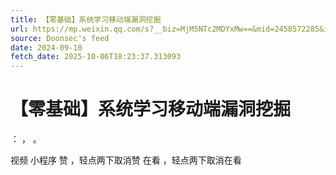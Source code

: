 ```yaml
---
title: 【零基础】系统学习移动端漏洞挖掘
url: https://mp.weixin.qq.com/s?__biz=MjM5NTc2MDYxMw==&mid=2458572285&idx=4&sn=f46ed7fb4fee1632b7844f82c7f17301
source: Doonsec's feed
date: 2024-09-10
fetch_date: 2025-10-06T18:23:37.313093
---
```


# 【零基础】系统学习移动端漏洞挖掘

：
，
。

视频
小程序
赞
，轻点两下取消赞
在看
，轻点两下取消在看